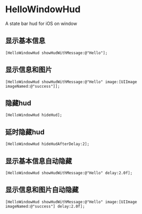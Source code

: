 # HelloWindowHud
A state bar hud for iOS on window 

## 显示基本信息
```objc
[HelloWindowHud showHudWithMessage:@"Hello"];
```

## 显示信息和图片
```objc
[HelloWindowHud showHudWithMessage:@"Hello" image:[UIImage imageNamed:@"success"]];
```

## 隐藏hud
```objc
[HelloWindowHud hideHud];
```

## 延时隐藏hud
```objc
[HelloWindowHud hideHudAfterDelay:2];
```

## 显示基本信息自动隐藏
```objc
[HelloWindowHud showHudWithMessage:@"Hello" delay:2.0f];
```

## 显示信息和图片自动隐藏
```objc
[HelloWindowHud showHudWithMessage:@"Hello" image:[UIImage imageNamed:@"success"] delay:2.0f];
```
